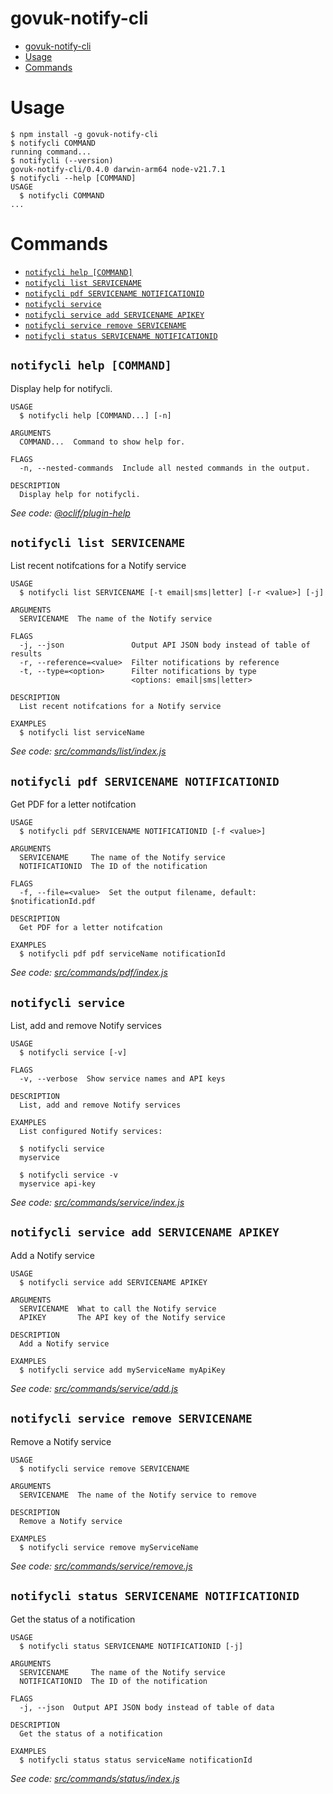 # govuk-notify-cli

<!-- toc -->
* [govuk-notify-cli](#govuk-notify-cli)
* [Usage](#usage)
* [Commands](#commands)
<!-- tocstop -->

# Usage

<!-- usage -->
```sh-session
$ npm install -g govuk-notify-cli
$ notifycli COMMAND
running command...
$ notifycli (--version)
govuk-notify-cli/0.4.0 darwin-arm64 node-v21.7.1
$ notifycli --help [COMMAND]
USAGE
  $ notifycli COMMAND
...
```
<!-- usagestop -->

# Commands

<!-- commands -->
* [`notifycli help [COMMAND]`](#notifycli-help-command)
* [`notifycli list SERVICENAME`](#notifycli-list-servicename)
* [`notifycli pdf SERVICENAME NOTIFICATIONID`](#notifycli-pdf-servicename-notificationid)
* [`notifycli service`](#notifycli-service)
* [`notifycli service add SERVICENAME APIKEY`](#notifycli-service-add-servicename-apikey)
* [`notifycli service remove SERVICENAME`](#notifycli-service-remove-servicename)
* [`notifycli status SERVICENAME NOTIFICATIONID`](#notifycli-status-servicename-notificationid)

## `notifycli help [COMMAND]`

Display help for notifycli.

```
USAGE
  $ notifycli help [COMMAND...] [-n]

ARGUMENTS
  COMMAND...  Command to show help for.

FLAGS
  -n, --nested-commands  Include all nested commands in the output.

DESCRIPTION
  Display help for notifycli.
```

_See code: [@oclif/plugin-help](https://github.com/oclif/plugin-help/blob/v6.0.21/src/commands/help.ts)_

## `notifycli list SERVICENAME`

List recent notifcations for a Notify service

```
USAGE
  $ notifycli list SERVICENAME [-t email|sms|letter] [-r <value>] [-j]

ARGUMENTS
  SERVICENAME  The name of the Notify service

FLAGS
  -j, --json               Output API JSON body instead of table of results
  -r, --reference=<value>  Filter notifications by reference
  -t, --type=<option>      Filter notifications by type
                           <options: email|sms|letter>

DESCRIPTION
  List recent notifcations for a Notify service

EXAMPLES
  $ notifycli list serviceName
```

_See code: [src/commands/list/index.js](https://github.com/gunjam/nofitfy-cli/blob/v0.4.0/src/commands/list/index.js)_

## `notifycli pdf SERVICENAME NOTIFICATIONID`

Get PDF for a letter notifcation

```
USAGE
  $ notifycli pdf SERVICENAME NOTIFICATIONID [-f <value>]

ARGUMENTS
  SERVICENAME     The name of the Notify service
  NOTIFICATIONID  The ID of the notification

FLAGS
  -f, --file=<value>  Set the output filename, default: $notificationId.pdf

DESCRIPTION
  Get PDF for a letter notifcation

EXAMPLES
  $ notifycli pdf pdf serviceName notificationId
```

_See code: [src/commands/pdf/index.js](https://github.com/gunjam/nofitfy-cli/blob/v0.4.0/src/commands/pdf/index.js)_

## `notifycli service`

List, add and remove Notify services

```
USAGE
  $ notifycli service [-v]

FLAGS
  -v, --verbose  Show service names and API keys

DESCRIPTION
  List, add and remove Notify services

EXAMPLES
  List configured Notify services:

  $ notifycli service
  myservice

  $ notifycli service -v
  myservice api-key
```

_See code: [src/commands/service/index.js](https://github.com/gunjam/nofitfy-cli/blob/v0.4.0/src/commands/service/index.js)_

## `notifycli service add SERVICENAME APIKEY`

Add a Notify service

```
USAGE
  $ notifycli service add SERVICENAME APIKEY

ARGUMENTS
  SERVICENAME  What to call the Notify service
  APIKEY       The API key of the Notify service

DESCRIPTION
  Add a Notify service

EXAMPLES
  $ notifycli service add myServiceName myApiKey
```

_See code: [src/commands/service/add.js](https://github.com/gunjam/nofitfy-cli/blob/v0.4.0/src/commands/service/add.js)_

## `notifycli service remove SERVICENAME`

Remove a Notify service

```
USAGE
  $ notifycli service remove SERVICENAME

ARGUMENTS
  SERVICENAME  The name of the Notify service to remove

DESCRIPTION
  Remove a Notify service

EXAMPLES
  $ notifycli service remove myServiceName
```

_See code: [src/commands/service/remove.js](https://github.com/gunjam/nofitfy-cli/blob/v0.4.0/src/commands/service/remove.js)_

## `notifycli status SERVICENAME NOTIFICATIONID`

Get the status of a notification

```
USAGE
  $ notifycli status SERVICENAME NOTIFICATIONID [-j]

ARGUMENTS
  SERVICENAME     The name of the Notify service
  NOTIFICATIONID  The ID of the notification

FLAGS
  -j, --json  Output API JSON body instead of table of data

DESCRIPTION
  Get the status of a notification

EXAMPLES
  $ notifycli status status serviceName notificationId
```

_See code: [src/commands/status/index.js](https://github.com/gunjam/nofitfy-cli/blob/v0.4.0/src/commands/status/index.js)_
<!-- commandsstop -->
